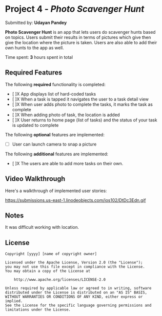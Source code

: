 # Project 4 - *Photo Scavenger Hunt*

Submitted by: **Udayan Pandey**

**Photo Scavenger Hunt** is an app that lets users do scavenger hunts based on topics. Users submit their results in terms of pictures which give then give the location where the picture is taken.
Users are also able to add their own hunts to the app as well.

Time spent: **3** hours spent in total

## Required Features

The following **required** functionality is completed:

- [ ]X App displays list of hard-coded tasks
- [ ]X When a task is tapped it navigates the user to a task detail view
- [ ]X When user adds photo to complete the tasks, it marks the task as complete
- [ ]X When adding photo of task, the location is added
- [ ]X User returns to home page (list of tasks) and the status of your task is updated to complete
 
The following **optional** features are implemented:

- [ ] User can launch camera to snap a picture	

The following **additional** features are implemented:

- [ ]X The users are able to add more tasks on their own.

## Video Walkthrough

Here's a walkthrough of implemented user stories:

https://submissions.us-east-1.linodeobjects.com/ios102/DtDc3Edn.gif
## Notes
It was difficult working with location.

## License

    Copyright [yyyy] [name of copyright owner]

    Licensed under the Apache License, Version 2.0 (the "License");
    you may not use this file except in compliance with the License.
    You may obtain a copy of the License at

        http://www.apache.org/licenses/LICENSE-2.0

    Unless required by applicable law or agreed to in writing, software
    distributed under the License is distributed on an "AS IS" BASIS,
    WITHOUT WARRANTIES OR CONDITIONS OF ANY KIND, either express or implied.
    See the License for the specific language governing permissions and
    limitations under the License.
